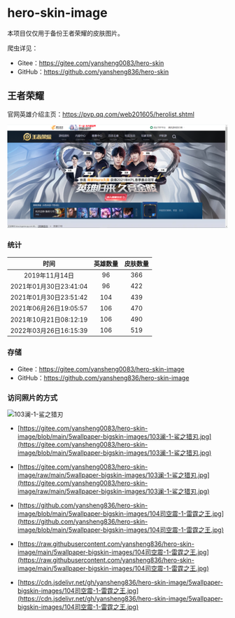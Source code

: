 # hero-skin-image

本项目仅仅用于备份王者荣耀的皮肤图片。

爬虫详见：

- Gitee：<https://gitee.com/yansheng0083/hero-skin>
- GitHub：<https://github.com/yansheng836/hero-skin>

## 王者荣耀

官网英雄介绍主页：<https://pvp.qq.com/web201605/herolist.shtml>

![1624789982833](assets/1624789982833.png)

### 统计

|          时间          | 英雄数量 | 皮肤数量 |
| :--------------------: | :------: | :------: |
|     2019年11月14日     |    96    |   366    |
| 2021年01月30日23:41:04 |    96    |   422    |
| 2021年01月30日23:51:42 |   104    |   439    |
| 2021年06月26日19:05:57 |   106    |   470    |
| 2021年10月21日08:12:19 |   106    |   490    |
| 2022年03月26日16:15:39 |   106    |   519    |

### 存储

- Gitee：<https://gitee.com/yansheng0083/hero-skin-image>
- GitHub：<https://github.com/yansheng836/hero-skin-image>

### 访问照片的方式

![103澜-1-鲨之猎刃](https://cdn.jsdelivr.net/gh/yansheng836/hero-skin-image/5wallpaper-bigskin-images/103%E6%BE%9C-1-%E9%B2%A8%E4%B9%8B%E7%8C%8E%E5%88%83.jpg)

- [https://gitee.com/yansheng0083/hero-skin-image/blob/main/5wallpaper-bigskin-images/103澜-1-鲨之猎刃.jpg](https://gitee.com/yansheng0083/hero-skin-image/blob/main/5wallpaper-bigskin-images/103澜-1-鲨之猎刃.jpg)
- [https://gitee.com/yansheng0083/hero-skin-image/raw/main/5wallpaper-bigskin-images/103澜-1-鲨之猎刃.jpg](https://gitee.com/yansheng0083/hero-skin-image/raw/main/5wallpaper-bigskin-images/103澜-1-鲨之猎刃.jpg)

- [https://github.com/yansheng836/hero-skin-image/blob/main/5wallpaper-bigskin-images/104司空震-1-雷霆之王.jpg](https://github.com/yansheng836/hero-skin-image/blob/main/5wallpaper-bigskin-images/104司空震-1-雷霆之王.jpg)
- [https://raw.githubusercontent.com/yansheng836/hero-skin-image/main/5wallpaper-bigskin-images/104司空震-1-雷霆之王.jpg](https://raw.githubusercontent.com/yansheng836/hero-skin-image/main/5wallpaper-bigskin-images/104司空震-1-雷霆之王.jpg)
- [https://cdn.jsdelivr.net/gh/yansheng836/hero-skin-image/5wallpaper-bigskin-images/104司空震-1-雷霆之王.jpg](https://cdn.jsdelivr.net/gh/yansheng836/hero-skin-image/5wallpaper-bigskin-images/104司空震-1-雷霆之王.jpg)


